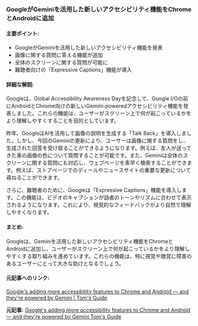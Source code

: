 ### GoogleがGeminiを活用した新しいアクセシビリティ機能をChromeとAndroidに追加

#### 主要ポイント:
- GoogleがGeminiを活用した新しいアクセシビリティ機能を発表
- 画像に関する質問に答える機能が追加
- 全体のスクリーンに関する質問が可能に
- 難聴者向けの「Expressive Captions」機能が導入

#### 詳細な解説:
Googleは、Global Accessibility Awareness Dayを記念して、Google I/Oの前にAndroidとChrome向けの新しいGemini-poweredアクセシビリティ機能を発表しました。これらの機能は、ユーザーがスクリーン上で何が起こっているかをより理解しやすくすることを目的としています。

昨年、GoogleはAIを活用して画像の説明を生成する「Talk Back」を導入しました。しかし、今回のGeminiの更新により、ユーザーは画像に関する質問をし、生成された回答を受け取ることができるようになります。例えば、友人が送ってきた車の画像の色について質問することが可能です。また、Geminiは全体のスクリーンに関する質問にも対応し、ウェブページを素早く検索することができます。例えば、ストアページでのディールやニュースサイトの重要な更新について尋ねることができます。

さらに、難聴者のために、Googleは「Expressive Captions」機能を導入します。この機能は、ビデオのキャプションが話者のトーンやリズムに合わせて表示されるようになります。これにより、視覚的なフィードバックがより自然で理解しやすくなります。

#### まとめ:
Googleは、Geminiを活用した新しいアクセシビリティ機能をChromeとAndroidに追加し、ユーザーがスクリーン上で何が起こっているかをより理解しやすくする取り組みを進めています。これらの機能は、特に視覚や聴覚に障害のあるユーザーにとって大きな助けとなるでしょう。

#### 元記事へのリンク:
[Google's adding more accessibility features to Chrome and Android — and they're powered by Gemini | Tom's Guide](https://www.tomsguide.com/news/googles-adding-more-accessibility-features-to-chrome-and-android-and-theyre-powered-by-gemini)

**元記事:** [Google's adding more accessibility features to Chrome and Android — and they're powered by Gemini Tom's Guide](https://www.tomsguide.com/ai/google-gemini/googles-adding-more-accessibility-features-to-chrome-and-android-and-theyre-powered-by-gemini)